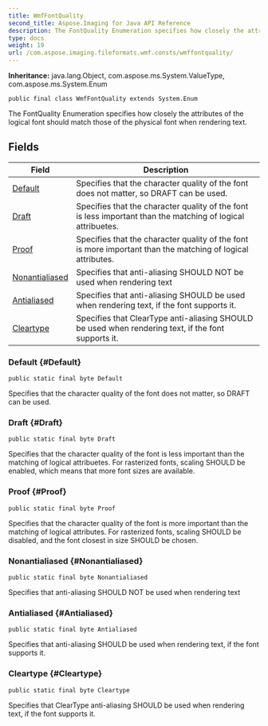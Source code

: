 ```yaml
---
title: WmfFontQuality
second_title: Aspose.Imaging for Java API Reference
description: The FontQuality Enumeration specifies how closely the attributes of the logical font should match those of the physical font when rendering text.
type: docs
weight: 19
url: /com.aspose.imaging.fileformats.wmf.consts/wmffontquality/
---
```

**Inheritance:**
java.lang.Object, com.aspose.ms.System.ValueType, com.aspose.ms.System.Enum
```
public final class WmfFontQuality extends System.Enum
```

The FontQuality Enumeration specifies how closely the attributes of the logical font should match those of the physical font when rendering text.
## Fields

| Field | Description |
| --- | --- |
| [Default](#Default) | Specifies that the character quality of the font does not matter, so DRAFT can be used. |
| [Draft](#Draft) | Specifies that the character quality of the font is less important than the matching of logical attribuetes. |
| [Proof](#Proof) | Specifies that the character quality of the font is more important than the matching of logical attributes. |
| [Nonantialiased](#Nonantialiased) | Specifies that anti-aliasing SHOULD NOT be used when rendering text |
| [Antialiased](#Antialiased) | Specifies that anti-aliasing SHOULD be used when rendering text, if the font supports it. |
| [Cleartype](#Cleartype) | Specifies that ClearType anti-aliasing SHOULD be used when rendering text, if the font supports it. |
### Default {#Default}
```
public static final byte Default
```


Specifies that the character quality of the font does not matter, so DRAFT can be used.

### Draft {#Draft}
```
public static final byte Draft
```


Specifies that the character quality of the font is less important than the matching of logical attribuetes. For rasterized fonts, scaling SHOULD be enabled, which means that more font sizes are available.

### Proof {#Proof}
```
public static final byte Proof
```


Specifies that the character quality of the font is more important than the matching of logical attributes. For rasterized fonts, scaling SHOULD be disabled, and the font closest in size SHOULD be chosen.

### Nonantialiased {#Nonantialiased}
```
public static final byte Nonantialiased
```


Specifies that anti-aliasing SHOULD NOT be used when rendering text

### Antialiased {#Antialiased}
```
public static final byte Antialiased
```


Specifies that anti-aliasing SHOULD be used when rendering text, if the font supports it.

### Cleartype {#Cleartype}
```
public static final byte Cleartype
```


Specifies that ClearType anti-aliasing SHOULD be used when rendering text, if the font supports it.

